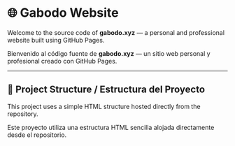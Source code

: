 # 🌐 Gabodo Website

Welcome to the source code of **gabodo.xyz** — a personal and professional website built using GitHub Pages.

Bienvenido al código fuente de **gabodo.xyz** — un sitio web personal y profesional creado con GitHub Pages.

---

## 📁 Project Structure / Estructura del Proyecto

This project uses a simple HTML structure hosted directly from the repository.

Este proyecto utiliza una estructura HTML sencilla alojada directamente desde el repositorio.
